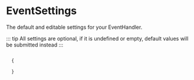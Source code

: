 # EventSettings

The default and editable settings for your EventHandler.

::: tip
  All settings are optional, if it is undefined or empty, default values will be submitted instead
:::

```js

  {
    
  }
  
```